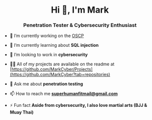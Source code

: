 <h1 align="center">Hi 👋, I'm Mark</h1>
<h3 align="center">Penetration Tester & Cybersecurity Enthusiast</h3>

- 🔭 I’m currently working on the [OSCP](https://www.offsec.com/courses/pen-200/)

- 🌱 I’m currently learning about **SQL injection**

- 👯 I’m looking to work in **cybersecurity**

- 👨‍💻 All of my projects are available on the readme at [https://github.com/MarkCyber/Projects](https://github.com/MarkCyber?tab=repositories)

- 💬 Ask me about **penetration testing**

- 📫 How to reach me **superhumanfitmail@gmail.com**

- ⚡ Fun fact **Aside from cybersecurity, I also love martial arts (BJJ & Muay Thai)**


<!--
**MarkCyber/MarkCyber** is a ✨ _special_ ✨ repository because its `README.md` (this file) appears on your GitHub profile.

Here are some ideas to get you started:

- 🔭 I’m currently working on ...
- 🌱 I’m currently learning ...
- 👯 I’m looking to collaborate on ...
- 🤔 I’m looking for help with ...
- 💬 Ask me about ...
- 📫 How to reach me: ...
- 😄 Pronouns: ...
- ⚡ Fun fact: ...
-->
